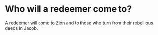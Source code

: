 # Who will a redeemer come to?

A redeemer will come to Zion and to those who turn from their rebellious deeds in Jacob.
